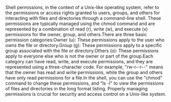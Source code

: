 Shell permissions, in the context of a Unix-like operating system, refer to the permissions or access rights granted to users, groups, and others for interacting with files and directories through a command-line shell. These permissions are typically managed using the chmod command and are represented by a combination of read (r), write (w), and execute (x) permissions for the owner, group, and others.There are three basic permission categories:Owner (u): These permissions apply to the user who owns the file or directory.Group (g): These permissions apply to a specific group associated with the file or directory.Others (o): These permissions apply to everyone else who is not the owner or part of the group.Each category can have read, write, and execute permissions, and they are represented using a three-character code. For example, "rw-r--r--" means that the owner has read and write permissions, while the group and others have only read permissions for a file.In the shell, you can use the "chmod" command to change these permissions, and "ls -l" to view the permissions of files and directories in the long format listing. Properly managing permissions is crucial for security and access control on a Unix-like system.
